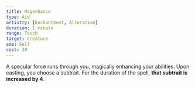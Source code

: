 ```yaml
---
title: Magenhance
type: Aid
artistry: [Enchantment, Alteration]
duration: 1 minute 
range: Touch 
target: Creature
aoe: Self
cost: 28
---
```

A specular force runs through you, magically enhancing your abilities. Upon casting, you choose a subtrait. For the duration of the spell, **that subtrait is increased by 4**.
